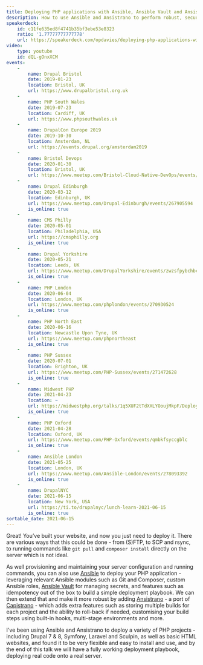 ```yaml
---
title: Deploying PHP applications with Ansible, Ansible Vault and Ansistrano
description: How to use Ansible and Ansistrano to perform robust, secure deployments of your PHP applications.
speakerdeck:
    id: c11fe635ed8f4741b35bf3ebe53e8323
    ratio: '1.77777777777778'
    url: https://speakerdeck.com/opdavies/deploying-php-applications-with-ansible-ansible-vault-and-ansistrano
video:
    type: youtube
    id: dQL-gOnxXCM
events:
    -
        name: Drupal Bristol
        date: 2019-01-23
        location: Bristol, UK
        url: https://www.drupalbristol.org.uk
    -
        name: PHP South Wales
        date: 2019-07-23
        location: Cardiff, UK
        url: https://www.phpsouthwales.uk
    -
        name: DrupalCon Europe 2019
        date: 2019-10-30
        location: Amsterdam, NL
        url: https://events.drupal.org/amsterdam2019
    -
        name: Bristol Devops
        date: 2020-01-30
        location: Bristol, UK
        url: https://www.meetup.com/Bristol-Cloud-Native-DevOps/events/266609627
    -
        name: Drupal Edinburgh
        date: 2020-03-12
        location: Edinburgh, UK
        url: https://www.meetup.com/Drupal-Edinburgh/events/267905594
        is_online: true
    -
        name: CMS Philly
        date: 2020-05-01
        location: Philadelphia, USA
        url: https://cmsphilly.org
        is_online: true
    -
        name: Drupal Yorkshire
        date: 2020-05-21
        location: Leeds, UK
        url: https://www.meetup.com/DrupalYorkshire/events/zwzsfpybchbcc
        is_online: true
    -
        name: PHP London
        date: 2020-06-04
        location: London, UK
        url: https://www.meetup.com/phplondon/events/270930524
        is_online: true
    -
        name: PHP North East
        date: 2020-06-16
        location: Newcastle Upon Tyne, UK
        url: https://www.meetup.com/phpnortheast
        is_online: true
    -
        name: PHP Sussex
        date: 2020-07-01
        location: Brighton, UK
        url: https://www.meetup.com/PHP-Sussex/events/271472628
        is_online: true
    -
        name: Midwest PHP
        date: 2021-04-23
        location: ~
        url: https://midwestphp.org/talks/1q5XUF2tTdXXLYOoujMkpF/Deploying_PHP_applications_with_Ansible_Ansible_Vault_and_Ansistrano
        is_online: true
    -
        name: PHP Oxford
        date: 2021-04-28
        location: Oxford, UK
        url: https://www.meetup.com/PHP-Oxford/events/qmbkfsyccgblc
        is_online: true
    -
        name: Ansible London
        date: 2021-05-25
        location: London, UK
        url: https://www.meetup.com/Ansible-London/events/278093392
        is_online: true
    -
        name: DrupalNYC
        date: 2021-06-15
        location: New York, USA
        url: https://ti.to/drupalnyc/lunch-learn-2021-06-15
        is_online: true
sortable_date: 2021-06-15
---
```


Great! You’ve built your website, and now you just need to deploy it. There are various ways that this could be done - from (S)FTP, to SCP and rsync, to running commands like `git pull` and `composer install` directly on the server which is not ideal.

As well provisioning and maintaining your server configuration and running commands, you can also use [Ansible](https://www.ansible.com) to deploy your PHP application - leveraging relevant Ansible modules such as Git and Composer, custom Ansible roles, [Ansible Vault](https://docs.ansible.com/ansible/latest/user_guide/vault.html) for managing secrets, and features such as idempotency out of the box to build a simple deployment playbook. We can then extend that and make it more robust by adding [Ansistrano](https://ansistrano.com) - a port of [Capistrano](https://capistranorb.com) - which adds extra features such as storing multiple builds for each project and the ability to roll-back if needed, customising your build steps using built-in hooks, multi-stage environments and more.

I've been using Ansible and Ansistrano to deploy a variety of PHP projects - including Drupal 7 & 8, Symfony, Laravel and Sculpin, as well as basic HTML websites, and found it to be very flexible and easy to install and use, and by the end of this talk we will have a fully working deployment playbook, deploying real code onto a real server.
